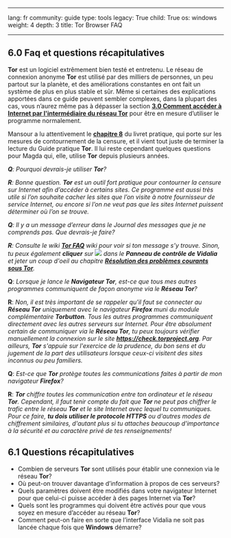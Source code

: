

---

lang: fr
community: guide
type: tools
legacy: True
child: True
os: windows
weight: 4
depth: 3
title: Tor Browser FAQ

---

<a name="6.0"></a>
## 6.0 Faq et questions récapitulatives ##

**Tor** est un logiciel extrêmement bien testé et entretenu. Le réseau de connexion anonyme **Tor** est utilisé par des milliers de personnes, un peu partout sur la planète, et des améliorations constantes en ont fait un système de plus en plus stable et sûr. Même si certaines des explications apportées dans ce guide peuvent sembler complexes, dans la plupart des cas, vous n’aurez même pas à dépasser la section [**3.0 Comment accéder à Internet par l'intermédiaire du réseau Tor**](/fr/tor_reseau) pour être en mesure d’utiliser le programme normalement.

Mansour a lu attentivement le [**chapitre 8**](/fr/chapter-8) du livret pratique, qui porte sur les mesures de contournement de la censure, et il vient tout juste de terminer la lecture du Guide pratique **Tor**. Il lui reste cependant quelques questions pour Magda qui, elle, utilise **Tor** depuis plusieurs années. 

<div class="background" markdown="1"> 

***Q**: Pourquoi devrais-je utiliser **Tor**?*

***R**: Bonne question. **Tor** est un outil fort pratique pour contourner la censure sur Internet afin d’accéder à certains sites. Ce programme est aussi très utile si l’on souhaite cacher les sites que l’on visite à notre fournisseur de service Internet, ou encore si l’on ne veut pas que les sites Internet puissent déterminer où l’on se trouve.*

***Q**: Il y a un message d’erreur dans le Journal des messages que je ne comprends pas. Que devrais-je faire?*

***R**: Consulte le wiki [**Tor FAQ**](https://trac.torproject.org/projects/tor/wiki/TheOnionRouter/TorFAQ) wiki pour voir si ton message s’y trouve. Sinon, tu peux également **cliquer** sur ![](/sbox/screen/tor-fr/88.png) dans le **Panneau de contrôle de Vidalia** et jeter un coup d'oeil au chapitre [**Résolution des problèmes courants sous Tor**](/fr/tor_vidaliacontrol).*

**Q**: *Lorsque je lance le **Navigateur Tor**, est-ce que tous mes autres programmes communiquent de façon anonyme via le **Réseau Tor**?*

**R**: *Non, il est très important de se rappeler qu'il faut se connecter au **Réseau Tor** uniquement avec le navigateur **Firefox** muni du module complémentaire **Torbutton**. Tous les autres programmes communiquent directement avec les autres serveurs sur Internet. Pour être absolument certain de communiquer via le **Réseau Tor**, tu peux toujours vérifier manuellement la connexion sur le site **https://check.torproject.org**. Par ailleurs, **Tor** s'appuie sur l'exercice de la prudence, du bon sens et du jugement de la part des utilisateurs lorsque ceux-ci visitent des sites inconnus ou peu familiers.*

**Q**: *Est-ce que **Tor** protège toutes les communications faites à partir de mon navigateur **Firefox**?*

**R**: ***Tor** chiffre toutes les communication entre ton ordinateur et le réseau **Tor**. Cependant, il faut tenir compte du fait que **Tor** ne peut pas chiffrer le trafic entre le réseau **Tor** et le site Internet avec lequel tu communiques. Pour ce faire, **tu dois utiliser le protocole HTTPS** ou d'autres modes de chiffrement similaires, d'autant plus si tu attaches beaucoup d'importance à la sécurité et au caractère privé de tes renseignements!*

</div>

<a name="6.1"></a>
## 6.1 Questions récapitulatives ##

- Combien de serveurs **Tor** sont utilisés pour établir une connexion via le réseau **Tor**? 
- Où peut-on trouver davantage d’information à propos de ces serveurs?
- Quels paramètres doivent être modifiés dans votre navigateur Internet pour que celui-ci puisse accéder à des pages Internet via **Tor**?
- Quels sont les programmes qui doivent être activés pour que vous soyez en mesure d’accéder au réseau **Tor**?  
- Comment peut-on faire en sorte que l’interface Vidalia ne soit pas lancée chaque fois que **Windows** démarre?

